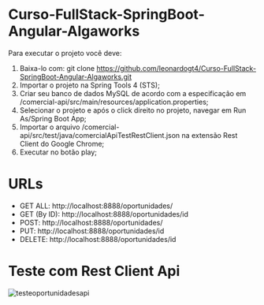 # Curso-FullStack-SpringBoot-Angular-Algaworks

Para executar o projeto você deve:
1. Baixa-lo com: git clone https://github.com/leonardogt4/Curso-FullStack-SpringBoot-Angular-Algaworks.git
2. Importar o projeto na Spring Tools 4 (STS);
3. Criar seu banco de dados MySQL de acordo com a especificação em /comercial-api/src/main/resources/application.properties;
4. Selecionar o projeto e após o click direito no projeto, navegar em Run As/Spring Boot App;
5. Importar o arquivo /comercial-api/src/test/java/comercialApiTestRestClient.json na extensão Rest Client do Google Chrome;
6. Executar no botão play;

# URLs

- GET ALL: http://localhost:8888/oportunidades/
- GET (By ID): http://localhost:8888/oportunidades/id
- POST: http://localhost:8888/oportunidades/
- PUT: http://localhost:8888/oportunidades/id
- DELETE: http://localhost:8888/oportunidades/id

# Teste com Rest Client Api
![testeoportunidadesapi](https://user-images.githubusercontent.com/7613528/52146519-1ba96600-264b-11e9-9e99-6562b05040af.gif)